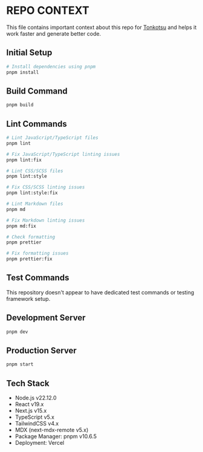 # REPO CONTEXT
This file contains important context about this repo for [Tonkotsu](https://www.tonkotsu.ai) and helps it work faster and generate better code.

## Initial Setup

```bash
# Install dependencies using pnpm
pnpm install
```

## Build Command

```bash
pnpm build
```

## Lint Commands

```bash
# Lint JavaScript/TypeScript files
pnpm lint

# Fix JavaScript/TypeScript linting issues
pnpm lint:fix

# Lint CSS/SCSS files
pnpm lint:style

# Fix CSS/SCSS linting issues
pnpm lint:style:fix

# Lint Markdown files
pnpm md

# Fix Markdown linting issues
pnpm md:fix

# Check formatting
pnpm prettier

# Fix formatting issues
pnpm prettier:fix
```

## Test Commands

This repository doesn't appear to have dedicated test commands or testing framework setup.

## Development Server

```bash
pnpm dev
```

## Production Server

```bash
pnpm start
```

## Tech Stack

- Node.js v22.12.0
- React v19.x
- Next.js v15.x
- TypeScript v5.x
- TailwindCSS v4.x
- MDX (next-mdx-remote v5.x)
- Package Manager: pnpm v10.6.5
- Deployment: Vercel